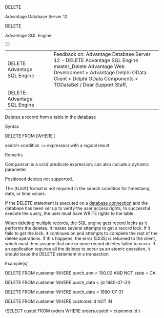 DELETE




Advantage Database Server 12  

DELETE

Advantage SQL Engine

|  |
| --- |
|  |

|  |  |  |  |  |
| --- | --- | --- | --- | --- |
| DELETE  Advantage SQL Engine |  |  | Feedback on: Advantage Database Server 12 - DELETE Advantage SQL Engine master\_Delete Advantage Web Development > Advantage Delphi OData Client > Delphi OData Components > TODataSet / Dear Support Staff, |  |
| DELETE  Advantage SQL Engine |  |  |  |  |

Deletes a record from a table in the database

Syntax

DELETE FROM <table-name> [WHERE <search-condition>]

search-condition ::= expression with a logical result

Remarks

Comparison is a valid predicate expression; can also include a dynamic parameter.

Positioned deletes not supported.

The {ts/d/t} format is not required in the search condition for timestamp, date, or time values.

If the DELETE statement is executed on a [database connection](javascript:hhpopuplink.TextPopup(popid_773697001,FontFace,-1,-1,-1,-1)) and the database has been set up to verify the user access rights, to successful execute the query, the user must have WRITE rights to the table.

When deleting multiple records, the SQL engine gets record locks as it performs the deletes. It makes several attempts to get a record lock. If it fails to get the lock, it continues on and attempts to complete the rest of the delete operations. If this happens, the error (5035) is returned to the client, which must then assume that one or more record deletes failed to occur. If an application requires all the deletes to occur as an atomic operation, it should issue the DELETE statement in a transaction.

Example(s)

DELETE FROM customer WHERE purch\_amt < 100.00 AND NOT state = CA

DELETE FROM customer WHERE purch\_date < {d 1980-07-31}

DELETE FROM customer WHERE purch\_date < 1980-07-31

DELETE FROM customer WHERE customer.id NOT IN

(SELECT custid FROM orders WHERE orders.custid = customer.id )
